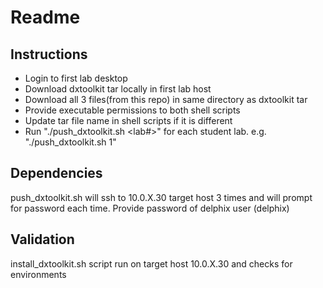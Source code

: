 # Readme

## Instructions

* Login to first lab desktop
* Download dxtoolkit tar locally in first lab host
* Download all 3 files(from this repo) in same directory as dxtoolkit tar
* Provide executable permissions to both shell scripts
* Update tar file name in shell scripts if it is different
* Run "./push_dxtoolkit.sh <lab#>" for each student lab. e.g. "./push_dxtoolkit.sh 1"

## Dependencies

push_dxtoolkit.sh will ssh to 10.0.X.30 target host 3 times and will prompt for password each time.
Provide password of delphix user (delphix)

## Validation
install_dxtoolkit.sh script run on target host 10.0.X.30 and checks for environments

